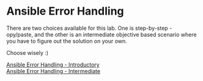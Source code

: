 # Ansible Error Handling

There are two choices available for this lab. One is step-by-step - opy/paste, and the other is an intermediate objective based scenario where you have to figure out the solution on your own.

Choose wisely :) 

[Ansible Error Handling - Introductory](error_handling_intro.md)   
[Ansible Error Handling - Intermediate](error_handling_intermediate.md)

